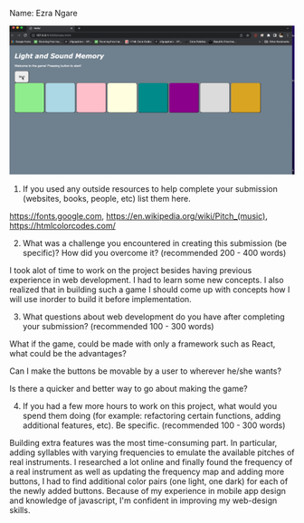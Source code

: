 Name: Ezra Ngare

<img src='Pre-work.gif' title='Video Walkthrough' width='' alt='Video Walkthrough' />

1. If you used any outside resources to help complete your submission (websites, books, people, etc) list them here. 

https://fonts.google.com, https://en.wikipedia.org/wiki/Pitch_(music), https://htmlcolorcodes.com/

2. What was a challenge you encountered in creating this submission (be specific)? How did you overcome it? (recommended 200 - 400 words) 

I took alot of time to work on the project besides having previous experience in web development. I had to learn some new concepts. I also realized that in building such a game I should come up with concepts how I will use inorder to build it before implementation. 


3. What questions about web development do you have after completing your submission? (recommended 100 - 300 words) 

What if the game, could be made with only a framework such as React, what could be the advantages?

Can I make the buttons be movable by a user to wherever he/she wants?

Is there a quicker and better way to go about making the game?



4. If you had a few more hours to work on this project, what would you spend them doing (for example: refactoring certain functions, adding additional features, etc). Be specific. (recommended 100 - 300 words) 

Building extra features was the most time-consuming part. In particular, adding syllables with varying frequencies to emulate the available pitches of real instruments. I researched a lot online and finally found the frequency of a real instrument as well as updating the frequency map and adding more buttons, I had to find additional color pairs (one light, one dark) for each of the newly added buttons. Because of my experience in mobile app design and knowledge of javascript, I'm confident in improving my web-design skills.
